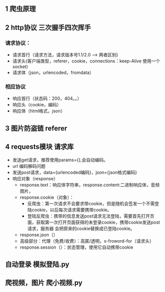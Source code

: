 ## 1 爬虫原理
## 2 http协议 三次握手四次挥手
### 请求协议：
* 请求首行（请求方法，请求版本号1.1/2.0 --> 两者区别)
* 请求头(客户端类型，referer，cookie，connections：keep-Alive 使用一个socket)
* 请求体（json，urlencoded，fromdata）
### 相应协议
* 响应首行（状态码：200，404。。）
* 响应头（cookie，编码）
* 响应体（html格式，json）
## 3 图片防盗链 referer
## 4 requests模块 请求库
* 发送get请求，推荐使用params={},会自动编码。
* url 编码解码问题
* 发送post请求，data={urlencoded编码}，json={json格式编码}
* 响应对象（response）
  - response.text：响应体字符串，response.content:二进制响应体，音频图片，
  - response.cookie（对象）：
    - 反爬虫：第一次请求不会要求带cookie，但是随机会签发一个不需登陆cookie，以后每次请求需要携带cookie。
    - 登陆反爬虫：携带的信息发送post请求无法登陆，需要首先打开页面，获取第一次打开页面获得的未登录cookie，携带cookie发送post请求，服务器
    会把原来的cookie替换成已登陆cookie。
  - response.json（）
  - 高级部分：代理（免费/收费）：高匿/透明，x-froword-for（请求头）
  - response.session（）：状态管理，使用它自动携带cookie
## 自动登录 模拟登陆.py
## 爬视频，图片 爬小视频.py